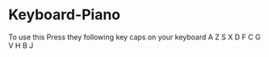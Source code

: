 # Keyboard-Piano
To use this Press they following key caps on your keyboard 
A
Z
S
X
D
F
C
G
V
H
B
J

